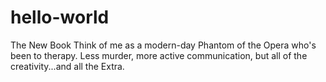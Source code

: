 # hello-world
The New Book
Think of me as a modern-day Phantom of the Opera who's been to therapy.  Less murder, more active communication, but all of the creativity...and all the Extra.
